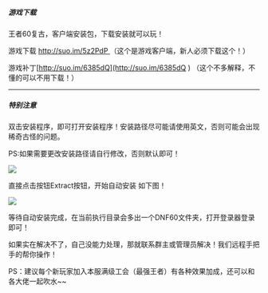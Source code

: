 ##### 游戏下载

王者60复古，客户端安装包，下载安装就可以玩！

游戏下载 [http://suo.im/5z2PdP ](http://suo.im/5z2PdP ) （这个是游戏客户端，新人必须下载这个！）

游戏补丁[http://suo.im/6385dQ](http://suo.im/6385dQ ) （这个不多解释，不懂的可以不用下载！）

------

##### 特别注意

双击安装程序，即可打开安装程序！安装路径尽可能请使用英文，否则可能会出现稀奇古怪的问题。

PS:如果需要更改安装路径请自行修改，否则默认即可！

![](https://cdn.jsdelivr.net/gh/pkssssss/uploads/images/20200211021728.png)

直接点击按钮Extract按钮，开始自动安装  如下图！

![](https://cdn.jsdelivr.net/gh/pkssssss/uploads/images/QQ图片20200307000831.png)

等待自动安装完成，在当前执行目录会多出一个DNF60文件夹，打开登录器登录即可！

如果实在解决不了，自己没能力处理，那就联系群主或管理员解决！我们远程手把手的帮你操作！

PS：建议每个新玩家加入本服满级工会（最强王者）有各种效果加成，还可以和各大佬一起吹水~~
